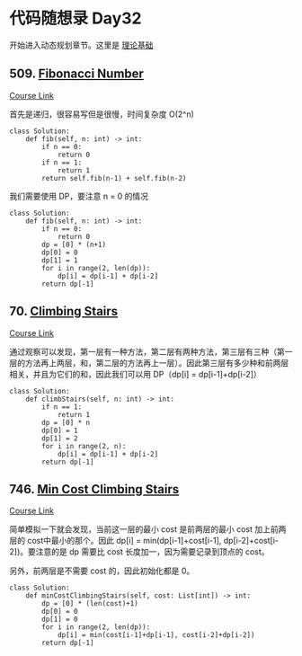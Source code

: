 # 代码随想录 Day32

开始进入动态规划章节。这里是 [理论基础](https://programmercarl.com/%E5%8A%A8%E6%80%81%E8%A7%84%E5%88%92%E7%90%86%E8%AE%BA%E5%9F%BA%E7%A1%80.html#%E7%AE%97%E6%B3%95%E5%85%AC%E5%BC%80%E8%AF%BE`)

## 509. [Fibonacci Number](https://leetcode.com/problems/fibonacci-number/)

[Course Link](https://programmercarl.com/0509.%E6%96%90%E6%B3%A2%E9%82%A3%E5%A5%91%E6%95%B0.html#%E5%85%B6%E4%BB%96%E8%AF%AD%E8%A8%80%E7%89%88%E6%9C%AC)

首先是递归，很容易写但是很慢，时间复杂度 O(2^n)

```
class Solution:
    def fib(self, n: int) -> int:
        if n == 0:
            return 0
        if n == 1:
            return 1
        return self.fib(n-1) + self.fib(n-2)
```

我们需要使用 DP，要注意 n = 0 的情况

```
class Solution:
    def fib(self, n: int) -> int:
        if n == 0:
            return 0
        dp = [0] * (n+1)
        dp[0] = 0
        dp[1] = 1
        for i in range(2, len(dp)):
            dp[i] = dp[i-1] + dp[i-2]
        return dp[-1]
```

## 70. [Climbing Stairs](https://leetcode.com/problems/climbing-stairs/)

[Course Link](https://programmercarl.com/0070.%E7%88%AC%E6%A5%BC%E6%A2%AF.html#%E5%85%B6%E4%BB%96%E8%AF%AD%E8%A8%80%E7%89%88%E6%9C%AC)

通过观察可以发现，第一层有一种方法，第二层有两种方法，第三层有三种（第一层的方法再上两层，和，第二层的方法再上一层）。因此第三层有多少种和前两层相关，并且为它们的和，因此我们可以用 DP（dp[i] = dp[i-1]+dp[i-2]）

```
class Solution:
    def climbStairs(self, n: int) -> int:
        if n == 1:
            return 1
        dp = [0] * n
        dp[0] = 1
        dp[1] = 2
        for i in range(2, n):
            dp[i] = dp[i-1] + dp[i-2]
        return dp[-1]
```

## 746. [Min Cost Climbing Stairs](https://leetcode.com/problems/min-cost-climbing-stairs/)

[Course Link](https://programmercarl.com/0746.%E4%BD%BF%E7%94%A8%E6%9C%80%E5%B0%8F%E8%8A%B1%E8%B4%B9%E7%88%AC%E6%A5%BC%E6%A2%AF.html#%E5%85%B6%E4%BB%96%E8%AF%AD%E8%A8%80%E7%89%88%E6%9C%AC)

简单模拟一下就会发现，当前这一层的最小 cost 是前两层的最小 cost 加上前两层的 cost中最小的那个。因此 dp[i] = min(dp[i-1]+cost[i-1], dp[i-2]+cost[i-2])。要注意的是 dp 需要比 cost 长度加一，因为需要记录到顶点的 cost。

另外，前两层是不需要 cost 的，因此初始化都是 0。

```
class Solution:
    def minCostClimbingStairs(self, cost: List[int]) -> int:
        dp = [0] * (len(cost)+1)
        dp[0] = 0
        dp[1] = 0
        for i in range(2, len(dp)):
            dp[i] = min(cost[i-1]+dp[i-1], cost[i-2]+dp[i-2]) 
        return dp[-1]
```
